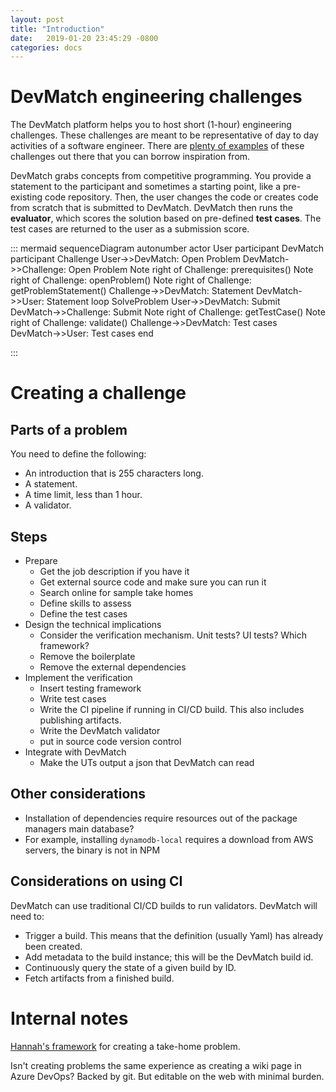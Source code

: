 ```yaml
---
layout: post
title: "Introduction"
date:   2019-01-20 23:45:29 -0800
categories: docs
---
```


# DevMatch engineering challenges

The DevMatch platform helps you to host short (1-hour) engineering challenges. These challenges are meant to be representative of day to day activities of a software engineer. There are [plenty of examples](https://www.trytapioca.com/library-of-assessments) of these challenges out there that you can borrow inspiration from. 

DevMatch grabs concepts from competitive programming. You provide a statement to the participant and sometimes a starting point, like a pre-existing code repository. Then, the user changes the code or creates code from scratch that is submitted to DevMatch. DevMatch then runs the **evaluator**, which scores the solution based on pre-defined **test cases**. The test cases are returned to the user as a submission score.

::: mermaid
sequenceDiagram
    autonumber
    actor User
    participant DevMatch
    participant Challenge
    User->>DevMatch: Open Problem
    DevMatch->>Challenge: Open Problem
    Note right of Challenge: prerequisites()
    Note right of Challenge: openProblem()
    Note right of Challenge: getProblemStatement()
    Challenge->>DevMatch: Statement
    DevMatch->>User: Statement
    loop SolveProblem
        User->>DevMatch: Submit
        DevMatch->>Challenge: Submit
        Note right of Challenge: getTestCase()
        Note right of Challenge: validate()
        Challenge->>DevMatch: Test cases
        DevMatch->>User: Test cases
    end

:::


# Creating a challenge

## Parts of a problem

You need to define the following:

* An introduction that is 255 characters long.
* A statement.
* A time limit, less than 1 hour.
* A validator.

## Steps
* Prepare
  * Get the job description if you have it
  * Get external source code and make sure you can run it
  * Search online for sample take homes
  * Define skills to assess
  * Define the test cases
* Design the technical implications
  * Consider the verification mechanism. Unit tests? UI tests? Which framework?
  * Remove the boilerplate
  * Remove the external dependencies
* Implement the verification
  * Insert testing framework
  * Write test cases
  * Write the CI pipeline if running in CI/CD build. This also includes publishing artifacts.
  * Write the DevMatch validator
  * put in source code version control
* Integrate with DevMatch
  * Make the UTs output a json that DevMatch can read

## Other considerations

* Installation of dependencies require resources out of the package managers main database?
* For example, installing `dynamodb-local` requires a download from AWS servers, the binary is not in NPM 

## Considerations on using CI
DevMatch can use traditional CI/CD builds to run validators. DevMatch will need to:

* Trigger a build. This means that the definition (usually Yaml) has already been created.
* Add metadata to the build instance; this will be the DevMatch build id.
* Continuously query the state of a given build by ID.
* Fetch artifacts from a finished build.

# Internal notes
[Hannah's framework](https://devmatch.sharepoint.com/:w:/r/sites/DevMatch/_layouts/15/Doc.aspx?sourcedoc=%7BFD30C7A3-00A1-4BA2-80F5-CC46DF7439F6%7D&file=Feedback%20for%20Take-home%20Framework.docx&action=default&mobileredirect=true&cid=c6c3b4e0-109d-4419-999f-b78af9bda7bc) for creating a take-home problem.

Isn't creating problems the same experience as creating a wiki page in Azure DevOps? Backed by git. But editable on the web with minimal burden.


